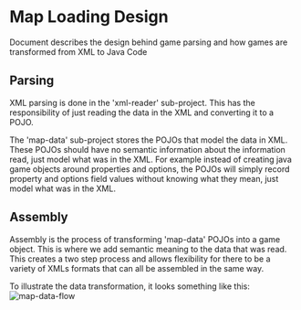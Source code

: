 # Map Loading Design

Document describes the design behind game parsing and how games are transformed
from XML to Java Code


## Parsing

XML parsing is done in the 'xml-reader' sub-project. This has the responsibility of just
reading the data in the XML and converting it to a POJO.

The 'map-data' sub-project stores the POJOs that model the data in XML. These POJOs
should have no semantic information about the information read, just model what
was in the XML. For example instead of creating java game objects around properties
and options, the POJOs will simply record property and options field values without
knowing what they mean, just model what was in the XML.


## Assembly

Assembly is the process of transforming 'map-data' POJOs into a game object. This is where
we add semantic meaning to the data that was read. This creates a two step process and allows
flexibility for there to be a variety of XMLs formats that can all be assembled in the same
way.


To illustrate the data transformation, it looks something like this:
![map-data-flow](https://user-images.githubusercontent.com/12397753/91668327-d0726600-eac0-11ea-98b5-d10054337c60.png)


